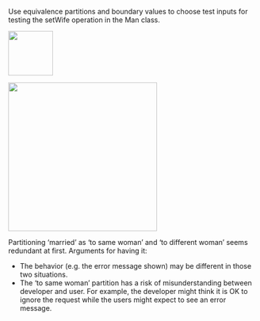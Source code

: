 <panel header=":lock::key: setWife :three:">
<question has-input="true">

Use equivalence partitions and boundary values to choose test inputs for testing the setWife operation in the Man class.

<img src="{{baseUrl}}/testCaseDesign/summary/exercises/images/manWoman.png" height="90" />
<p/>

<div slot="answer">

<img src="{{baseUrl}}/testCaseDesign/summary/exercises/images/manWomanPartitions.png" height="300" />
<p/>

Partitioning ‘married’ as ‘to same woman’ and ‘to different woman’ seems redundant at first. Arguments for having it:

* The behavior (e.g. the error message shown) may be different in those two situations.
* The ‘to same woman’ partition has a risk of misunderstanding between developer and user. For example, the developer might think it is OK to ignore the request while the users might expect to see an error message.

</div>
</question>
</panel>
